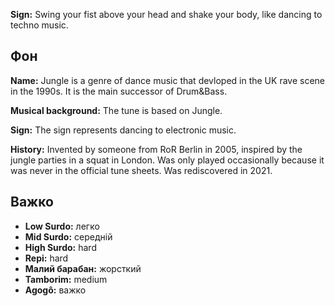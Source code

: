 **Sign:** Swing your fist above your head and shake your body, like dancing to
techno music.

## Фон

**Name:** Jungle is a genre of dance music that devloped in the UK rave scene in
the 1990s. It is the main successor of Drum&Bass.

**Musical background:** The tune is based on Jungle.

**Sign:** The sign represents dancing to electronic music.

**History:** Invented by someone from RoR Berlin in 2005, inspired by the jungle
parties in a squat in London. Was only played occasionally because it was never
in the official tune sheets. Was rediscovered in 2021.

## Важко

* **Low Surdo:** легко
* **Mid Surdo:** середній
* **High Surdo:** hard
* **Repi:** hard
* **Малий барабан:** жорсткий
* **Tamborim:** medium
* **Agogô:** важко

